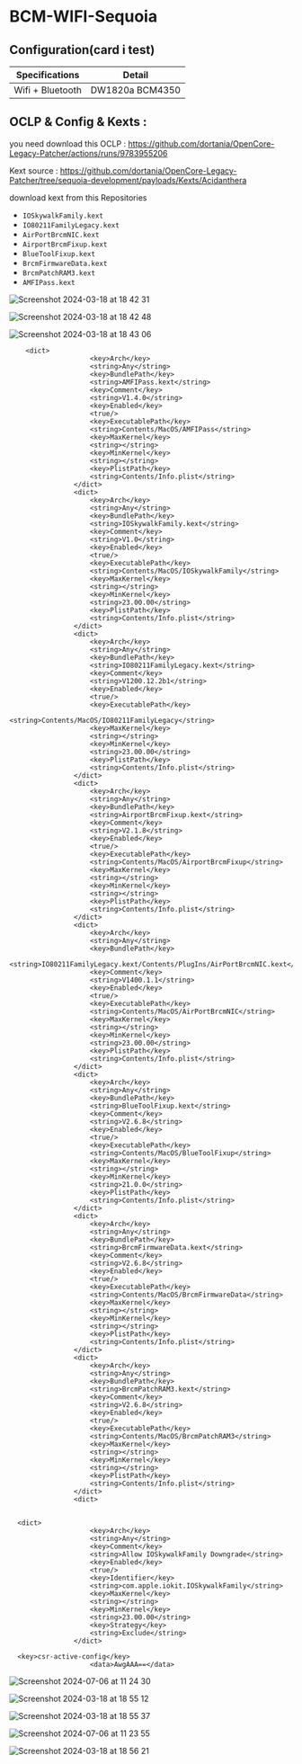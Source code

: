 
# BCM-WIFI-Sequoia

## Configuration(card i test)
| Specifications      | Detail                       |
| ------------------- | ---------------------------- |
| Wifi + Bluetooth    | DW1820a BCM4350              |

## OCLP & Config & Kexts :

  you need download this OCLP : https://github.com/dortania/OpenCore-Legacy-Patcher/actions/runs/9783955206
  
  Kext source : https://github.com/dortania/OpenCore-Legacy-Patcher/tree/sequoia-development/payloads/Kexts/Acidanthera
  
  download kext from this Repositories
- `IOSkywalkFamily.kext`
- `IO80211FamilyLegacy.kext` 
- `AirPortBrcmNIC.kext`
- `AirportBrcmFixup.kext`
- `BlueToolFixup.kext` 
- `BrcmFirmwareData.kext` 
- `BrcmPatchRAM3.kext` 
- `AMFIPass.kext`

 


![Screenshot 2024-03-18 at 18 42 31](https://github.com/Edwardwich/BCM-WIFI_Sonoma/assets/35195176/e2cefd5b-4edf-411a-96fc-b675da63f097)

![Screenshot 2024-03-18 at 18 42 48](https://github.com/Edwardwich/BCM-WIFI_Sonoma/assets/35195176/b8e7dc55-26fa-4305-8f0b-664566578be6)

![Screenshot 2024-03-18 at 18 43 06](https://github.com/Edwardwich/BCM-WIFI_Sonoma/assets/35195176/7957db8d-7135-43c5-8900-6413ff9dd668)

```
    <dict>
                    <key>Arch</key>
                    <string>Any</string>
                    <key>BundlePath</key>
                    <string>AMFIPass.kext</string>
                    <key>Comment</key>
                    <string>V1.4.0</string>
                    <key>Enabled</key>
                    <true/>
                    <key>ExecutablePath</key>
                    <string>Contents/MacOS/AMFIPass</string>
                    <key>MaxKernel</key>
                    <string></string>
                    <key>MinKernel</key>
                    <string></string>
                    <key>PlistPath</key>
                    <string>Contents/Info.plist</string>
                </dict>
                <dict>
                    <key>Arch</key>
                    <string>Any</string>
                    <key>BundlePath</key>
                    <string>IOSkywalkFamily.kext</string>
                    <key>Comment</key>
                    <string>V1.0</string>
                    <key>Enabled</key>
                    <true/>
                    <key>ExecutablePath</key>
                    <string>Contents/MacOS/IOSkywalkFamily</string>
                    <key>MaxKernel</key>
                    <string></string>
                    <key>MinKernel</key>
                    <string>23.00.00</string>
                    <key>PlistPath</key>
                    <string>Contents/Info.plist</string>
                </dict>
                <dict>
                    <key>Arch</key>
                    <string>Any</string>
                    <key>BundlePath</key>
                    <string>IO80211FamilyLegacy.kext</string>
                    <key>Comment</key>
                    <string>V1200.12.2b1</string>
                    <key>Enabled</key>
                    <true/>
                    <key>ExecutablePath</key>
                    <string>Contents/MacOS/IO80211FamilyLegacy</string>
                    <key>MaxKernel</key>
                    <string></string>
                    <key>MinKernel</key>
                    <string>23.00.00</string>
                    <key>PlistPath</key>
                    <string>Contents/Info.plist</string>
                </dict>
                <dict>
                    <key>Arch</key>
                    <string>Any</string>
                    <key>BundlePath</key>
                    <string>AirportBrcmFixup.kext</string>
                    <key>Comment</key>
                    <string>V2.1.8</string>
                    <key>Enabled</key>
                    <true/>
                    <key>ExecutablePath</key>
                    <string>Contents/MacOS/AirportBrcmFixup</string>
                    <key>MaxKernel</key>
                    <string></string>
                    <key>MinKernel</key>
                    <string></string>
                    <key>PlistPath</key>
                    <string>Contents/Info.plist</string>
                </dict>
                <dict>
                    <key>Arch</key>
                    <string>Any</string>
                    <key>BundlePath</key>
                    <string>IO80211FamilyLegacy.kext/Contents/PlugIns/AirPortBrcmNIC.kext</string>
                    <key>Comment</key>
                    <string>V1400.1.1</string>
                    <key>Enabled</key>
                    <true/>
                    <key>ExecutablePath</key>
                    <string>Contents/MacOS/AirPortBrcmNIC</string>
                    <key>MaxKernel</key>
                    <string></string>
                    <key>MinKernel</key>
                    <string>23.00.00</string>
                    <key>PlistPath</key>
                    <string>Contents/Info.plist</string>
                </dict>
                <dict>
                    <key>Arch</key>
                    <string>Any</string>
                    <key>BundlePath</key>
                    <string>BlueToolFixup.kext</string>
                    <key>Comment</key>
                    <string>V2.6.8</string>
                    <key>Enabled</key>
                    <true/>
                    <key>ExecutablePath</key>
                    <string>Contents/MacOS/BlueToolFixup</string>
                    <key>MaxKernel</key>
                    <string></string>
                    <key>MinKernel</key>
                    <string>21.0.0</string>
                    <key>PlistPath</key>
                    <string>Contents/Info.plist</string>
                </dict>
                <dict>
                    <key>Arch</key>
                    <string>Any</string>
                    <key>BundlePath</key>
                    <string>BrcmFirmwareData.kext</string>
                    <key>Comment</key>
                    <string>V2.6.8</string>
                    <key>Enabled</key>
                    <true/>
                    <key>ExecutablePath</key>
                    <string>Contents/MacOS/BrcmFirmwareData</string>
                    <key>MaxKernel</key>
                    <string></string>
                    <key>MinKernel</key>
                    <string></string>
                    <key>PlistPath</key>
                    <string>Contents/Info.plist</string>
                </dict>
                <dict>
                    <key>Arch</key>
                    <string>Any</string>
                    <key>BundlePath</key>
                    <string>BrcmPatchRAM3.kext</string>
                    <key>Comment</key>
                    <string>V2.6.8</string>
                    <key>Enabled</key>
                    <true/>
                    <key>ExecutablePath</key>
                    <string>Contents/MacOS/BrcmPatchRAM3</string>
                    <key>MaxKernel</key>
                    <string></string>
                    <key>MinKernel</key>
                    <string></string>
                    <key>PlistPath</key>
                    <string>Contents/Info.plist</string>
                </dict>
                <dict>
    
```

```
  <dict>
                    <key>Arch</key>
                    <string>Any</string>
                    <key>Comment</key>
                    <string>Allow IOSkywalkFamily Downgrade</string>
                    <key>Enabled</key>
                    <true/>
                    <key>Identifier</key>
                    <string>com.apple.iokit.IOSkywalkFamily</string>
                    <key>MaxKernel</key>
                    <string></string>
                    <key>MinKernel</key>
                    <string>23.00.00</string>
                    <key>Strategy</key>
                    <string>Exclude</string>
                </dict>
```

```
  <key>csr-active-config</key>
                    <data>AwgAAA==</data>
```



![Screenshot 2024-07-06 at 11 24 30](https://github.com/Edwardwich/BCM-WIFI-Sequoia/assets/35195176/38997721-0c70-4f3b-9851-08e4a4d41a87)

![Screenshot 2024-03-18 at 18 55 12](https://github.com/Edwardwich/BCM-WIFI_Sonoma/assets/35195176/cf5ea299-161a-4a9c-8bd6-d65136f510c1)

![Screenshot 2024-03-18 at 18 55 37](https://github.com/Edwardwich/BCM-WIFI_Sonoma/assets/35195176/df7c2226-2d71-417c-8edb-771ba612d004)

![Screenshot 2024-07-06 at 11 23 55](https://github.com/Edwardwich/BCM-WIFI-Sequoia/assets/35195176/739d77ae-e092-40e9-9370-c586a86b6993)

![Screenshot 2024-03-18 at 18 56 21](https://github.com/Edwardwich/BCM-WIFI_Sonoma/assets/35195176/d36f4a25-c5e9-4321-8660-85e578a683a9)







